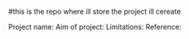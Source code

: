 #this is the repo where ill store the project ill cereate

Project name: 
Aim of project:
Limitations:
Reference: